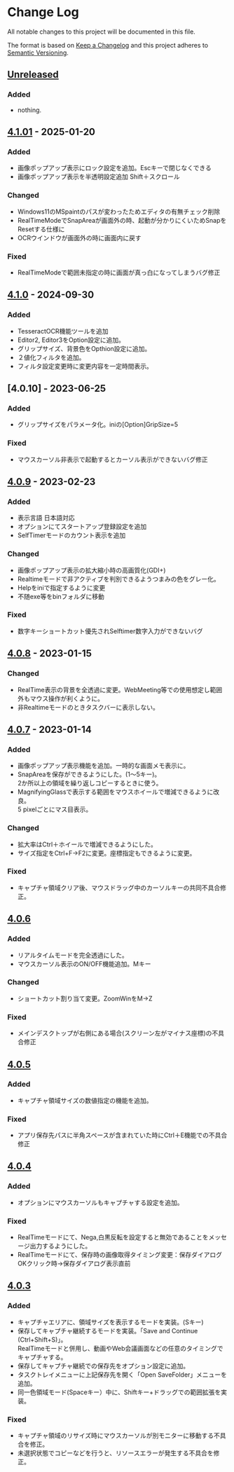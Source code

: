 # Change Log
All notable changes to this project will be documented in this file.

The format is based on [Keep a Changelog](http://keepachangelog.com/)
and this project adheres to [Semantic Versioning](http://semver.org/).

## [Unreleased]
### Added
- nothing.

## [4.1.01] - 2025-01-20
### Added
- 画像ポップアップ表示にロック設定を追加。Escキーで閉じなくできる
- 画像ポップアップ表示を半透明設定追加 Shift＋スクロール
### Changed
- Windows11のMSpaintのパスが変わったためエディタの有無チェック削除
- RealTimeModeでSnapAreaが画面外の時、起動が分かりにくいためSnapをResetする仕様に
- OCRウインドウが画面外の時に画面内に戻す
### Fixed
- RealTimeModeで範囲未指定の時に画面が真っ白になってしまうバグ修正


## [4.1.0] - 2024-09-30
### Added
- TesseractOCR機能ツールを追加
- Editor2, Editor3をOption設定に追加。
- グリップサイズ、背景色をOpthion設定に追加。
- ２値化フィルタを追加。
- フィルタ設定変更時に変更内容を一定時間表示。

## [4.0.10] - 2023-06-25
### Added
- グリップサイズをパラメータ化。iniの[Option]GripSize=5
### Fixed
- マウスカーソル非表示で起動するとカーソル表示ができないバグ修正

## [4.0.9] - 2023-02-23
### Added
- 表示言語 日本語対応
- オプションにてスタートアップ登録設定を追加
- SelfTimerモードのカウント表示を追加
### Changed
- 画像ポップアップ表示の拡大縮小時の高画質化(GDI+)
- Realtimeモードで非アクティブを判別できるようつまみの色をグレー化。
- Helpをiniで指定するように変更
- 不随exe等をbinフォルダに移動
### Fixed
- 数字キーショートカット優先されSelftimer数字入力ができないバグ

## [4.0.8] - 2023-01-15
### Changed
- RealTime表示の背景を全透過に変更。WebMeeting等での使用想定し範囲外もマウス操作が利くように。
- 非Realtimeモードのときタスクバーに表示しない。

## [4.0.7] - 2023-01-14
### Added
- 画像ポップアップ表示機能を追加。一時的な画面メモ表示に。
- SnapAreaを保存ができるようにした。(1～5キー)。<br>2か所以上の領域を繰り返しコピーするときに使う。
- MagnifyingGlassで表示する範囲をマウスホイールで増減できるように改良。<br>5 pixelごとにマス目表示。
### Changed
- 拡大率はCtrl＋ホイールで増減できるようにした。
- サイズ指定をCtrl+F→F2に変更。座標指定もできるように変更。
### Fixed
- キャプチャ領域クリア後、マウスドラッグ中のカーソルキーの共同不具合修正。

## [4.0.6] 
### Added
- リアルタイムモードを完全透過にした。
- マウスカーソル表示のON/OFF機能追加。Mキー
### Changed
- ショートカット割り当て変更。ZoomWinをM→Z
### Fixed
- メインデスクトップが右側にある場合(スクリーン左がマイナス座標)の不具合修正

## [4.0.5] 
### Added
- キャプチャ領域サイズの数値指定の機能を追加。
### Fixed
- アプリ保存先パスに半角スペースが含まれていた時にCtrl＋E機能での不具合修正

## [4.0.4] 
### Added
- オプションにマウスカーソルもキャプチャする設定を追加。
### Fixed
- RealTimeモードにて、Nega,白黒反転を設定すると無効であることをメッセージ出力するようにした。
- RealTimeモードにて、保存時の画像取得タイミング変更：保存ダイアログOKクリック時→保存ダイアログ表示直前

## [4.0.3] 
### Added
- キャプチャエリアに、領域サイズを表示するモードを実装。(Sキー)
- 保存してキャプチャ継続するモードを実装。「Save and Continue (Ctrl+Shift+S)」。<br>
  RealTimeモードと併用し、動画やWeb会議画面などの任意のタイミングでキャプチャする。
- 保存してキャプチャ継続での保存先をオプション設定に追加。
- タスクトレイメニューに上記保存先を開く「Open SaveFolder」メニューを追加。
- 同一色領域モード(Spaceキー）中に、Shiftキー+ドラッグでの範囲拡張を実装。
### Fixed
- キャプチャ領域のリサイズ時にマウスカーソルが別モニターに移動する不具合を修正。
- 未選択状態でコピーなどを行うと、リソースエラーが発生する不具合を修正。
     

[Unreleased]: https://github.com/kaz-tezza/snap4/compare/v4.1.0...HEAD
[4.1.01]: https://github.com/kaz-tezza/snap4/compare/v4.0.9...v4.1.01
[4.1.0]: https://github.com/kaz-tezza/snap4/compare/v4.0.9...v4.1.0
[4.0.9]: https://github.com/kaz-tezza/snap4/compare/v4.0.8...v4.0.9
[4.0.8]: https://github.com/kaz-tezza/snap4/compare/v4.0.7...v4.0.8
[4.0.7]: https://github.com/kaz-tezza/snap4/compare/v4.0.6...v4.0.7
[4.0.6]: https://github.com/kaz-tezza/snap4/compare/v4.0.5...v4.0.6
[4.0.5]: https://github.com/kaz-tezza/snap4/compare/v4.0.4...v4.0.5
[4.0.4]: https://github.com/kaz-tezza/snap4/compare/v4.0.3...v4.0.4
[4.0.3]: https://github.com/kaz-tezza/snap4/compare/v4.0.0...v4.0.3

